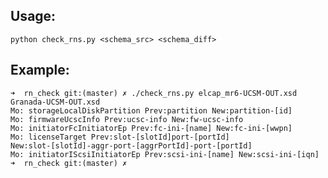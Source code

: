 Usage:
-----
``` python check_rns.py <schema_src> <schema_diff> ```

Example:
-------
```
➜  rn_check git:(master) ✗ ./check_rns.py elcap_mr6-UCSM-OUT.xsd
Granada-UCSM-OUT.xsd                          
Mo: storageLocalDiskPartition Prev:partition New:partition-[id]
Mo: firmwareUcscInfo Prev:ucsc-info New:fw-ucsc-info
Mo: initiatorFcInitiatorEp Prev:fc-ini-[name] New:fc-ini-[wwpn]
Mo: licenseTarget Prev:slot-[slotId]port-[portId]
New:slot-[slotId]-aggr-port-[aggrPortId]-port-[portId]
Mo: initiatorIScsiInitiatorEp Prev:scsi-ini-[name] New:scsi-ini-[iqn]
➜  rn_check git:(master) ✗

```
